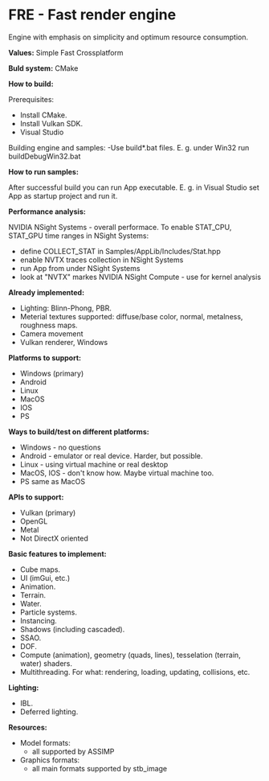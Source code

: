 # FRE - Fast render engine

Engine with emphasis on simplicity and optimum resource consumption.

**Values:**
Simple
Fast
Crossplatform

**Buld system:**
CMake

**How to build:**

Prerequisites:
- Install CMake.
- Install Vulkan SDK.
- Visual Studio

Building engine and samples:
-Use build*.bat files. E. g. under Win32 run buildDebugWin32.bat

**How to run samples:**

After successful build you can run App executable.
E. g. in Visual Studio set App as startup project and run it.

**Performance analysis:**

NVIDIA NSight Systems - overall performace.
To enable STAT_CPU, STAT_GPU time ranges in NSight Systems:
- define COLLECT_STAT in Samples/AppLib/Includes/Stat.hpp
- enable NVTX traces collection in NSight Systems
- run App from under NSight Systems
- look at "NVTX" markes
NVIDIA NSight Compute - use for kernel analysis

**Already implemented:**

- Lighting: Blinn-Phong, PBR.
- Meterial textures supported: diffuse/base color, normal, metalness, roughness maps.
- Camera movement
- Vulkan renderer, Windows

**Platforms to support:**

- Windows (primary)
- Android
- Linux
- MacOS
- IOS
- PS

**Ways to build/test on different platforms:**

- Windows - no questions
- Android - emulator or real device. Harder, but possible.
- Linux - using virtual machine or real desktop
- MacOS, IOS - don't know how. Maybe virtual machine too.
- PS same as MacOS

**APIs to support:**

- Vulkan (primary)
- OpenGL
- Metal
- Not DirectX oriented

**Basic features to implement:**

- Cube maps.
- UI (imGui, etc.)
- Animation.
- Terrain.
- Water.
- Particle systems.
- Instancing.
- Shadows (including cascaded).
- SSAO.
- DOF.
- Compute (animation), geometry (quads, lines), tesselation (terrain, water) shaders.
- Multithreading. For what: rendering, loading, updating, collisions, etc.

**Lighting:**

- IBL.
- Deferred lighting.

**Resources:**

- Model formats:
  - all supported by ASSIMP
- Graphics formats:
  - all main formats supported by stb_image